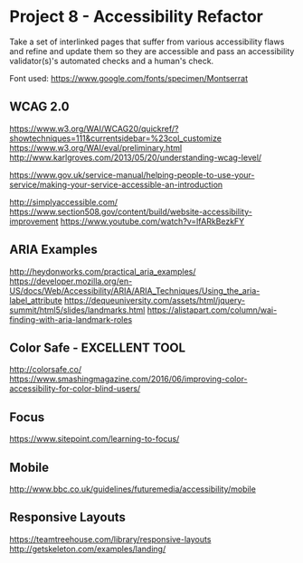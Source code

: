 # Project 8 - Accessibility Refactor
Take a set of interlinked pages that suffer from various accessibility
flaws and refine and update them so they are accessible and pass an accessibility
validator(s)'s automated checks and a human's check.

Font used: https://www.google.com/fonts/specimen/Montserrat

## WCAG 2.0
https://www.w3.org/WAI/WCAG20/quickref/?showtechniques=111&currentsidebar=%23col_customize
https://www.w3.org/WAI/eval/preliminary.html
http://www.karlgroves.com/2013/05/20/understanding-wcag-level/


https://www.gov.uk/service-manual/helping-people-to-use-your-service/making-your-service-accessible-an-introduction


http://simplyaccessible.com/
https://www.section508.gov/content/build/website-accessibility-improvement
https://www.youtube.com/watch?v=lfARkBezkFY

## ARIA Examples
http://heydonworks.com/practical_aria_examples/
https://developer.mozilla.org/en-US/docs/Web/Accessibility/ARIA/ARIA_Techniques/Using_the_aria-label_attribute
https://dequeuniversity.com/assets/html/jquery-summit/html5/slides/landmarks.html
https://alistapart.com/column/wai-finding-with-aria-landmark-roles

## Color Safe - EXCELLENT TOOL

http://colorsafe.co/
https://www.smashingmagazine.com/2016/06/improving-color-accessibility-for-color-blind-users/

## Focus

https://www.sitepoint.com/learning-to-focus/



## Mobile

http://www.bbc.co.uk/guidelines/futuremedia/accessibility/mobile




## Responsive Layouts

https://teamtreehouse.com/library/responsive-layouts
http://getskeleton.com/examples/landing/
